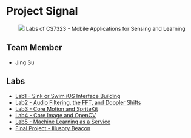 # Project Signal

<p align="center">
  <img src="https://user-images.githubusercontent.com/3107872/64931640-6bfebe00-d7ff-11e9-902a-42af5e833c59.png" />
  Labs of CS7323 - Mobile Applications for Sensing and Learning
</p>

## Team Member

- Jing Su

## Labs

- [Lab1 - Sink or Swim iOS Interface Building](/LAB1/SMUDailyCampus)
- [Lab2 - Audio Filtering, the FFT, and Doppler Shifts](/LAB2/AudioLab)
- [Lab3 - Core Motion and SpriteKit](/LAB3/Devoured)
- [Lab4 - Core Image and OpenCV](/LAB4/ImageLab)
- [Lab5 - Machine Learning as a Service](/LAB5/AgeRadar)
- [Final Project - Illusory Beacon](/FINAL/IllusoryBeacon)
